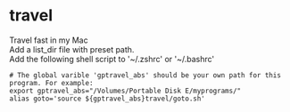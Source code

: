 # travel
Travel fast in my Mac  
Add a list_dir file with preset path.  
Add the following shell script to '\~/.zshrc' or '\~/.bashrc'  

```shell
# The global varible 'gptravel_abs' should be your own path for this program. For example:
export gptravel_abs="/Volumes/Portable Disk E/myprograms/"  
alias goto='source ${gptravel_abs}travel/goto.sh'  
```
